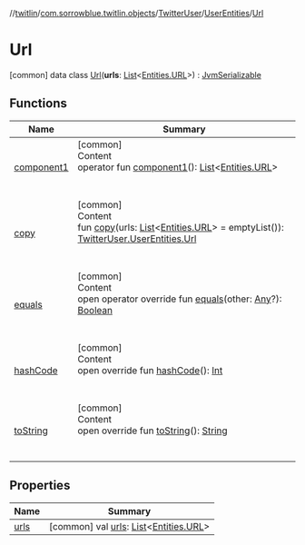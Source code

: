 //[twitlin](../../../../index.md)/[com.sorrowblue.twitlin.objects](../../../index.md)/[TwitterUser](../../index.md)/[UserEntities](../index.md)/[Url](index.md)



# Url  
 [common] data class [Url](index.md)(**urls**: [List](https://kotlinlang.org/api/latest/jvm/stdlib/kotlin.collections/-list/index.html)<[Entities.URL](../../../-entities/-u-r-l/index.md)>) : [JvmSerializable](../../../../com.sorrowblue.twitlin.annotation/-jvm-serializable/index.md)   


## Functions  
  
|  Name|  Summary| 
|---|---|
| <a name="com.sorrowblue.twitlin.objects/TwitterUser.UserEntities.Url/component1/#/PointingToDeclaration/"></a>[component1](component1.md)| <a name="com.sorrowblue.twitlin.objects/TwitterUser.UserEntities.Url/component1/#/PointingToDeclaration/"></a>[common]  <br>Content  <br>operator fun [component1](component1.md)(): [List](https://kotlinlang.org/api/latest/jvm/stdlib/kotlin.collections/-list/index.html)<[Entities.URL](../../../-entities/-u-r-l/index.md)>  <br><br><br>
| <a name="com.sorrowblue.twitlin.objects/TwitterUser.UserEntities.Url/copy/#kotlin.collections.List[com.sorrowblue.twitlin.objects.Entities.URL]/PointingToDeclaration/"></a>[copy](copy.md)| <a name="com.sorrowblue.twitlin.objects/TwitterUser.UserEntities.Url/copy/#kotlin.collections.List[com.sorrowblue.twitlin.objects.Entities.URL]/PointingToDeclaration/"></a>[common]  <br>Content  <br>fun [copy](copy.md)(urls: [List](https://kotlinlang.org/api/latest/jvm/stdlib/kotlin.collections/-list/index.html)<[Entities.URL](../../../-entities/-u-r-l/index.md)> = emptyList()): [TwitterUser.UserEntities.Url](index.md)  <br><br><br>
| <a name="kotlin/Any/equals/#kotlin.Any?/PointingToDeclaration/"></a>[equals](../../../../com.sorrowblue.twitlin.v2.users/-users-api/-expansion/-companion/index.md#%5Bkotlin%2FAny%2Fequals%2F%23kotlin.Any%3F%2FPointingToDeclaration%2F%5D%2FFunctions%2F1930806739)| <a name="kotlin/Any/equals/#kotlin.Any?/PointingToDeclaration/"></a>[common]  <br>Content  <br>open operator override fun [equals](../../../../com.sorrowblue.twitlin.v2.users/-users-api/-expansion/-companion/index.md#%5Bkotlin%2FAny%2Fequals%2F%23kotlin.Any%3F%2FPointingToDeclaration%2F%5D%2FFunctions%2F1930806739)(other: [Any](https://kotlinlang.org/api/latest/jvm/stdlib/kotlin/-any/index.html)?): [Boolean](https://kotlinlang.org/api/latest/jvm/stdlib/kotlin/-boolean/index.html)  <br><br><br>
| <a name="kotlin/Any/hashCode/#/PointingToDeclaration/"></a>[hashCode](../../../../com.sorrowblue.twitlin.v2.users/-users-api/-expansion/-companion/index.md#%5Bkotlin%2FAny%2FhashCode%2F%23%2FPointingToDeclaration%2F%5D%2FFunctions%2F1930806739)| <a name="kotlin/Any/hashCode/#/PointingToDeclaration/"></a>[common]  <br>Content  <br>open override fun [hashCode](../../../../com.sorrowblue.twitlin.v2.users/-users-api/-expansion/-companion/index.md#%5Bkotlin%2FAny%2FhashCode%2F%23%2FPointingToDeclaration%2F%5D%2FFunctions%2F1930806739)(): [Int](https://kotlinlang.org/api/latest/jvm/stdlib/kotlin/-int/index.html)  <br><br><br>
| <a name="kotlin/Any/toString/#/PointingToDeclaration/"></a>[toString](../../../../com.sorrowblue.twitlin.v2.users/-users-api/-expansion/-companion/index.md#%5Bkotlin%2FAny%2FtoString%2F%23%2FPointingToDeclaration%2F%5D%2FFunctions%2F1930806739)| <a name="kotlin/Any/toString/#/PointingToDeclaration/"></a>[common]  <br>Content  <br>open override fun [toString](../../../../com.sorrowblue.twitlin.v2.users/-users-api/-expansion/-companion/index.md#%5Bkotlin%2FAny%2FtoString%2F%23%2FPointingToDeclaration%2F%5D%2FFunctions%2F1930806739)(): [String](https://kotlinlang.org/api/latest/jvm/stdlib/kotlin/-string/index.html)  <br><br><br>


## Properties  
  
|  Name|  Summary| 
|---|---|
| <a name="com.sorrowblue.twitlin.objects/TwitterUser.UserEntities.Url/urls/#/PointingToDeclaration/"></a>[urls](urls.md)| <a name="com.sorrowblue.twitlin.objects/TwitterUser.UserEntities.Url/urls/#/PointingToDeclaration/"></a> [common] val [urls](urls.md): [List](https://kotlinlang.org/api/latest/jvm/stdlib/kotlin.collections/-list/index.html)<[Entities.URL](../../../-entities/-u-r-l/index.md)>   <br>

